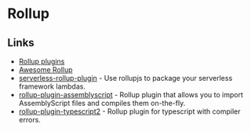 # Rollup

## Links

* [Rollup plugins](https://github.com/rollup)
* [Awesome Rollup](https://github.com/rollup/awesome#readme)
* [serverless-rollup-plugin](https://github.com/drg-adaptive/serverless-rollup-plugin) - Use rollupjs to package your serverless framework lambdas.
* [rollup-plugin-assemblyscript](https://github.com/surma/rollup-plugin-assemblyscript) - Rollup plugin that allows you to import AssemblyScript files and compiles them on-the-fly.
* [rollup-plugin-typescript2](https://github.com/ezolenko/rollup-plugin-typescript2) - Rollup plugin for typescript with compiler errors.


